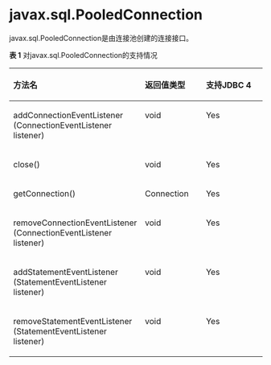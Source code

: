 # javax.sql.PooledConnection<a name="ZH-CN_TOPIC_0242371430"></a>

javax.sql.PooledConnection是由连接池创建的连接接口。

**表 1**  对javax.sql.PooledConnection的支持情况

<a name="zh-cn_topic_0238274498_zh-cn_topic_0237120401_zh-cn_topic_0213179167_zh-cn_topic_0189250547_zh-cn_topic_0059777419_zh-cn_topic_0058965236_table28587499"></a>
<table><thead align="left"><tr id="zh-cn_topic_0238274498_zh-cn_topic_0237120401_zh-cn_topic_0213179167_zh-cn_topic_0189250547_zh-cn_topic_0059777419_zh-cn_topic_0058965236_row14217013"><th class="cellrowborder" valign="top" width="48.51%" id="mcps1.2.4.1.1"><p id="zh-cn_topic_0238274498_zh-cn_topic_0237120401_zh-cn_topic_0213179167_zh-cn_topic_0189250547_zh-cn_topic_0059777419_zh-cn_topic_0058965236_p18823619"><a name="zh-cn_topic_0238274498_zh-cn_topic_0237120401_zh-cn_topic_0213179167_zh-cn_topic_0189250547_zh-cn_topic_0059777419_zh-cn_topic_0058965236_p18823619"></a><a name="zh-cn_topic_0238274498_zh-cn_topic_0237120401_zh-cn_topic_0213179167_zh-cn_topic_0189250547_zh-cn_topic_0059777419_zh-cn_topic_0058965236_p18823619"></a>方法名</p>
</th>
<th class="cellrowborder" valign="top" width="24.89%" id="mcps1.2.4.1.2"><p id="zh-cn_topic_0238274498_zh-cn_topic_0237120401_zh-cn_topic_0213179167_zh-cn_topic_0189250547_zh-cn_topic_0059777419_zh-cn_topic_0058965236_p45374687"><a name="zh-cn_topic_0238274498_zh-cn_topic_0237120401_zh-cn_topic_0213179167_zh-cn_topic_0189250547_zh-cn_topic_0059777419_zh-cn_topic_0058965236_p45374687"></a><a name="zh-cn_topic_0238274498_zh-cn_topic_0237120401_zh-cn_topic_0213179167_zh-cn_topic_0189250547_zh-cn_topic_0059777419_zh-cn_topic_0058965236_p45374687"></a>返回值类型</p>
</th>
<th class="cellrowborder" valign="top" width="26.6%" id="mcps1.2.4.1.3"><p id="zh-cn_topic_0238274498_zh-cn_topic_0237120401_zh-cn_topic_0213179167_zh-cn_topic_0189250547_zh-cn_topic_0059777419_zh-cn_topic_0058965236_p24911827"><a name="zh-cn_topic_0238274498_zh-cn_topic_0237120401_zh-cn_topic_0213179167_zh-cn_topic_0189250547_zh-cn_topic_0059777419_zh-cn_topic_0058965236_p24911827"></a><a name="zh-cn_topic_0238274498_zh-cn_topic_0237120401_zh-cn_topic_0213179167_zh-cn_topic_0189250547_zh-cn_topic_0059777419_zh-cn_topic_0058965236_p24911827"></a>支持JDBC 4</p>
</th>
</tr>
</thead>
<tbody><tr id="zh-cn_topic_0238274498_zh-cn_topic_0237120401_zh-cn_topic_0213179167_zh-cn_topic_0189250547_zh-cn_topic_0059777419_zh-cn_topic_0058965236_row49886765"><td class="cellrowborder" valign="top" width="48.51%" headers="mcps1.2.4.1.1 "><p id="zh-cn_topic_0238274498_zh-cn_topic_0237120401_zh-cn_topic_0213179167_zh-cn_topic_0189250547_zh-cn_topic_0059777419_zh-cn_topic_0058965236_p29638296"><a name="zh-cn_topic_0238274498_zh-cn_topic_0237120401_zh-cn_topic_0213179167_zh-cn_topic_0189250547_zh-cn_topic_0059777419_zh-cn_topic_0058965236_p29638296"></a><a name="zh-cn_topic_0238274498_zh-cn_topic_0237120401_zh-cn_topic_0213179167_zh-cn_topic_0189250547_zh-cn_topic_0059777419_zh-cn_topic_0058965236_p29638296"></a>addConnectionEventListener (ConnectionEventListener listener)</p>
</td>
<td class="cellrowborder" valign="top" width="24.89%" headers="mcps1.2.4.1.2 "><p id="zh-cn_topic_0238274498_zh-cn_topic_0237120401_zh-cn_topic_0213179167_zh-cn_topic_0189250547_zh-cn_topic_0059777419_zh-cn_topic_0058965236_p16533441"><a name="zh-cn_topic_0238274498_zh-cn_topic_0237120401_zh-cn_topic_0213179167_zh-cn_topic_0189250547_zh-cn_topic_0059777419_zh-cn_topic_0058965236_p16533441"></a><a name="zh-cn_topic_0238274498_zh-cn_topic_0237120401_zh-cn_topic_0213179167_zh-cn_topic_0189250547_zh-cn_topic_0059777419_zh-cn_topic_0058965236_p16533441"></a>void</p>
</td>
<td class="cellrowborder" valign="top" width="26.6%" headers="mcps1.2.4.1.3 "><p id="zh-cn_topic_0238274498_zh-cn_topic_0237120401_zh-cn_topic_0213179167_zh-cn_topic_0189250547_zh-cn_topic_0059777419_zh-cn_topic_0058965236_p46568899"><a name="zh-cn_topic_0238274498_zh-cn_topic_0237120401_zh-cn_topic_0213179167_zh-cn_topic_0189250547_zh-cn_topic_0059777419_zh-cn_topic_0058965236_p46568899"></a><a name="zh-cn_topic_0238274498_zh-cn_topic_0237120401_zh-cn_topic_0213179167_zh-cn_topic_0189250547_zh-cn_topic_0059777419_zh-cn_topic_0058965236_p46568899"></a>Yes</p>
</td>
</tr>
<tr id="zh-cn_topic_0238274498_zh-cn_topic_0237120401_zh-cn_topic_0213179167_zh-cn_topic_0189250547_zh-cn_topic_0059777419_zh-cn_topic_0058965236_row52232580"><td class="cellrowborder" valign="top" width="48.51%" headers="mcps1.2.4.1.1 "><p id="zh-cn_topic_0238274498_zh-cn_topic_0237120401_zh-cn_topic_0213179167_zh-cn_topic_0189250547_zh-cn_topic_0059777419_zh-cn_topic_0058965236_p51594836"><a name="zh-cn_topic_0238274498_zh-cn_topic_0237120401_zh-cn_topic_0213179167_zh-cn_topic_0189250547_zh-cn_topic_0059777419_zh-cn_topic_0058965236_p51594836"></a><a name="zh-cn_topic_0238274498_zh-cn_topic_0237120401_zh-cn_topic_0213179167_zh-cn_topic_0189250547_zh-cn_topic_0059777419_zh-cn_topic_0058965236_p51594836"></a>close()</p>
</td>
<td class="cellrowborder" valign="top" width="24.89%" headers="mcps1.2.4.1.2 "><p id="zh-cn_topic_0238274498_zh-cn_topic_0237120401_zh-cn_topic_0213179167_zh-cn_topic_0189250547_zh-cn_topic_0059777419_zh-cn_topic_0058965236_p36349870"><a name="zh-cn_topic_0238274498_zh-cn_topic_0237120401_zh-cn_topic_0213179167_zh-cn_topic_0189250547_zh-cn_topic_0059777419_zh-cn_topic_0058965236_p36349870"></a><a name="zh-cn_topic_0238274498_zh-cn_topic_0237120401_zh-cn_topic_0213179167_zh-cn_topic_0189250547_zh-cn_topic_0059777419_zh-cn_topic_0058965236_p36349870"></a>void</p>
</td>
<td class="cellrowborder" valign="top" width="26.6%" headers="mcps1.2.4.1.3 "><p id="zh-cn_topic_0238274498_zh-cn_topic_0237120401_zh-cn_topic_0213179167_zh-cn_topic_0189250547_zh-cn_topic_0059777419_zh-cn_topic_0058965236_p50397114"><a name="zh-cn_topic_0238274498_zh-cn_topic_0237120401_zh-cn_topic_0213179167_zh-cn_topic_0189250547_zh-cn_topic_0059777419_zh-cn_topic_0058965236_p50397114"></a><a name="zh-cn_topic_0238274498_zh-cn_topic_0237120401_zh-cn_topic_0213179167_zh-cn_topic_0189250547_zh-cn_topic_0059777419_zh-cn_topic_0058965236_p50397114"></a>Yes</p>
</td>
</tr>
<tr id="zh-cn_topic_0238274498_zh-cn_topic_0237120401_zh-cn_topic_0213179167_zh-cn_topic_0189250547_zh-cn_topic_0059777419_zh-cn_topic_0058965236_row53801354"><td class="cellrowborder" valign="top" width="48.51%" headers="mcps1.2.4.1.1 "><p id="zh-cn_topic_0238274498_zh-cn_topic_0237120401_zh-cn_topic_0213179167_zh-cn_topic_0189250547_zh-cn_topic_0059777419_zh-cn_topic_0058965236_p61415408"><a name="zh-cn_topic_0238274498_zh-cn_topic_0237120401_zh-cn_topic_0213179167_zh-cn_topic_0189250547_zh-cn_topic_0059777419_zh-cn_topic_0058965236_p61415408"></a><a name="zh-cn_topic_0238274498_zh-cn_topic_0237120401_zh-cn_topic_0213179167_zh-cn_topic_0189250547_zh-cn_topic_0059777419_zh-cn_topic_0058965236_p61415408"></a>getConnection()</p>
</td>
<td class="cellrowborder" valign="top" width="24.89%" headers="mcps1.2.4.1.2 "><p id="zh-cn_topic_0238274498_zh-cn_topic_0237120401_zh-cn_topic_0213179167_zh-cn_topic_0189250547_zh-cn_topic_0059777419_zh-cn_topic_0058965236_p32350477"><a name="zh-cn_topic_0238274498_zh-cn_topic_0237120401_zh-cn_topic_0213179167_zh-cn_topic_0189250547_zh-cn_topic_0059777419_zh-cn_topic_0058965236_p32350477"></a><a name="zh-cn_topic_0238274498_zh-cn_topic_0237120401_zh-cn_topic_0213179167_zh-cn_topic_0189250547_zh-cn_topic_0059777419_zh-cn_topic_0058965236_p32350477"></a>Connection</p>
</td>
<td class="cellrowborder" valign="top" width="26.6%" headers="mcps1.2.4.1.3 "><p id="zh-cn_topic_0238274498_zh-cn_topic_0237120401_zh-cn_topic_0213179167_zh-cn_topic_0189250547_zh-cn_topic_0059777419_zh-cn_topic_0058965236_p50355285"><a name="zh-cn_topic_0238274498_zh-cn_topic_0237120401_zh-cn_topic_0213179167_zh-cn_topic_0189250547_zh-cn_topic_0059777419_zh-cn_topic_0058965236_p50355285"></a><a name="zh-cn_topic_0238274498_zh-cn_topic_0237120401_zh-cn_topic_0213179167_zh-cn_topic_0189250547_zh-cn_topic_0059777419_zh-cn_topic_0058965236_p50355285"></a>Yes</p>
</td>
</tr>
<tr id="zh-cn_topic_0238274498_zh-cn_topic_0237120401_zh-cn_topic_0213179167_zh-cn_topic_0189250547_zh-cn_topic_0059777419_zh-cn_topic_0058965236_row51584444"><td class="cellrowborder" valign="top" width="48.51%" headers="mcps1.2.4.1.1 "><p id="zh-cn_topic_0238274498_zh-cn_topic_0237120401_zh-cn_topic_0213179167_zh-cn_topic_0189250547_zh-cn_topic_0059777419_zh-cn_topic_0058965236_p7543180"><a name="zh-cn_topic_0238274498_zh-cn_topic_0237120401_zh-cn_topic_0213179167_zh-cn_topic_0189250547_zh-cn_topic_0059777419_zh-cn_topic_0058965236_p7543180"></a><a name="zh-cn_topic_0238274498_zh-cn_topic_0237120401_zh-cn_topic_0213179167_zh-cn_topic_0189250547_zh-cn_topic_0059777419_zh-cn_topic_0058965236_p7543180"></a>removeConnectionEventListener (ConnectionEventListener listener)</p>
</td>
<td class="cellrowborder" valign="top" width="24.89%" headers="mcps1.2.4.1.2 "><p id="zh-cn_topic_0238274498_zh-cn_topic_0237120401_zh-cn_topic_0213179167_zh-cn_topic_0189250547_zh-cn_topic_0059777419_zh-cn_topic_0058965236_p34446356"><a name="zh-cn_topic_0238274498_zh-cn_topic_0237120401_zh-cn_topic_0213179167_zh-cn_topic_0189250547_zh-cn_topic_0059777419_zh-cn_topic_0058965236_p34446356"></a><a name="zh-cn_topic_0238274498_zh-cn_topic_0237120401_zh-cn_topic_0213179167_zh-cn_topic_0189250547_zh-cn_topic_0059777419_zh-cn_topic_0058965236_p34446356"></a>void</p>
</td>
<td class="cellrowborder" valign="top" width="26.6%" headers="mcps1.2.4.1.3 "><p id="zh-cn_topic_0238274498_zh-cn_topic_0237120401_zh-cn_topic_0213179167_zh-cn_topic_0189250547_zh-cn_topic_0059777419_zh-cn_topic_0058965236_p21665867"><a name="zh-cn_topic_0238274498_zh-cn_topic_0237120401_zh-cn_topic_0213179167_zh-cn_topic_0189250547_zh-cn_topic_0059777419_zh-cn_topic_0058965236_p21665867"></a><a name="zh-cn_topic_0238274498_zh-cn_topic_0237120401_zh-cn_topic_0213179167_zh-cn_topic_0189250547_zh-cn_topic_0059777419_zh-cn_topic_0058965236_p21665867"></a>Yes</p>
</td>
</tr>
<tr id="zh-cn_topic_0238274498_zh-cn_topic_0237120401_zh-cn_topic_0213179167_zh-cn_topic_0189250547_zh-cn_topic_0059777419_zh-cn_topic_0058965236_row7440289"><td class="cellrowborder" valign="top" width="48.51%" headers="mcps1.2.4.1.1 "><p id="zh-cn_topic_0238274498_zh-cn_topic_0237120401_zh-cn_topic_0213179167_zh-cn_topic_0189250547_zh-cn_topic_0059777419_zh-cn_topic_0058965236_p36320329"><a name="zh-cn_topic_0238274498_zh-cn_topic_0237120401_zh-cn_topic_0213179167_zh-cn_topic_0189250547_zh-cn_topic_0059777419_zh-cn_topic_0058965236_p36320329"></a><a name="zh-cn_topic_0238274498_zh-cn_topic_0237120401_zh-cn_topic_0213179167_zh-cn_topic_0189250547_zh-cn_topic_0059777419_zh-cn_topic_0058965236_p36320329"></a>addStatementEventListener (StatementEventListener listener)</p>
</td>
<td class="cellrowborder" valign="top" width="24.89%" headers="mcps1.2.4.1.2 "><p id="zh-cn_topic_0238274498_zh-cn_topic_0237120401_zh-cn_topic_0213179167_zh-cn_topic_0189250547_zh-cn_topic_0059777419_zh-cn_topic_0058965236_p19352638"><a name="zh-cn_topic_0238274498_zh-cn_topic_0237120401_zh-cn_topic_0213179167_zh-cn_topic_0189250547_zh-cn_topic_0059777419_zh-cn_topic_0058965236_p19352638"></a><a name="zh-cn_topic_0238274498_zh-cn_topic_0237120401_zh-cn_topic_0213179167_zh-cn_topic_0189250547_zh-cn_topic_0059777419_zh-cn_topic_0058965236_p19352638"></a>void</p>
</td>
<td class="cellrowborder" valign="top" width="26.6%" headers="mcps1.2.4.1.3 "><p id="zh-cn_topic_0238274498_zh-cn_topic_0237120401_zh-cn_topic_0213179167_zh-cn_topic_0189250547_zh-cn_topic_0059777419_zh-cn_topic_0058965236_p34278073"><a name="zh-cn_topic_0238274498_zh-cn_topic_0237120401_zh-cn_topic_0213179167_zh-cn_topic_0189250547_zh-cn_topic_0059777419_zh-cn_topic_0058965236_p34278073"></a><a name="zh-cn_topic_0238274498_zh-cn_topic_0237120401_zh-cn_topic_0213179167_zh-cn_topic_0189250547_zh-cn_topic_0059777419_zh-cn_topic_0058965236_p34278073"></a>Yes</p>
</td>
</tr>
<tr id="zh-cn_topic_0238274498_zh-cn_topic_0237120401_zh-cn_topic_0213179167_zh-cn_topic_0189250547_zh-cn_topic_0059777419_zh-cn_topic_0058965236_row4798588"><td class="cellrowborder" valign="top" width="48.51%" headers="mcps1.2.4.1.1 "><p id="zh-cn_topic_0238274498_zh-cn_topic_0237120401_zh-cn_topic_0213179167_zh-cn_topic_0189250547_zh-cn_topic_0059777419_zh-cn_topic_0058965236_p22959144"><a name="zh-cn_topic_0238274498_zh-cn_topic_0237120401_zh-cn_topic_0213179167_zh-cn_topic_0189250547_zh-cn_topic_0059777419_zh-cn_topic_0058965236_p22959144"></a><a name="zh-cn_topic_0238274498_zh-cn_topic_0237120401_zh-cn_topic_0213179167_zh-cn_topic_0189250547_zh-cn_topic_0059777419_zh-cn_topic_0058965236_p22959144"></a>removeStatementEventListener (StatementEventListener listener)</p>
</td>
<td class="cellrowborder" valign="top" width="24.89%" headers="mcps1.2.4.1.2 "><p id="zh-cn_topic_0238274498_zh-cn_topic_0237120401_zh-cn_topic_0213179167_zh-cn_topic_0189250547_zh-cn_topic_0059777419_zh-cn_topic_0058965236_p19328994"><a name="zh-cn_topic_0238274498_zh-cn_topic_0237120401_zh-cn_topic_0213179167_zh-cn_topic_0189250547_zh-cn_topic_0059777419_zh-cn_topic_0058965236_p19328994"></a><a name="zh-cn_topic_0238274498_zh-cn_topic_0237120401_zh-cn_topic_0213179167_zh-cn_topic_0189250547_zh-cn_topic_0059777419_zh-cn_topic_0058965236_p19328994"></a>void</p>
</td>
<td class="cellrowborder" valign="top" width="26.6%" headers="mcps1.2.4.1.3 "><p id="zh-cn_topic_0238274498_zh-cn_topic_0237120401_zh-cn_topic_0213179167_zh-cn_topic_0189250547_zh-cn_topic_0059777419_zh-cn_topic_0058965236_p16808540"><a name="zh-cn_topic_0238274498_zh-cn_topic_0237120401_zh-cn_topic_0213179167_zh-cn_topic_0189250547_zh-cn_topic_0059777419_zh-cn_topic_0058965236_p16808540"></a><a name="zh-cn_topic_0238274498_zh-cn_topic_0237120401_zh-cn_topic_0213179167_zh-cn_topic_0189250547_zh-cn_topic_0059777419_zh-cn_topic_0058965236_p16808540"></a>Yes</p>
</td>
</tr>
</tbody>
</table>

